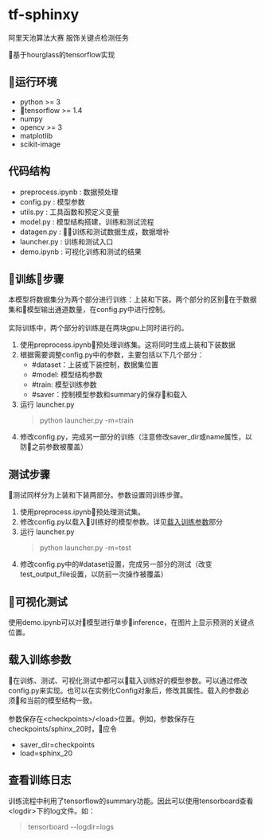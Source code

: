 # tf-sphinxy
阿里天池算法大赛 服饰关键点检测任务

基于hourglass的tensorflow实现

## 运行环境
* python >= 3
* tensorflow >= 1.4
* numpy
* opencv >= 3
* matplotlib
* scikit-image

## 代码结构
* preprocess.ipynb : 数据预处理
* config.py : 模型参数
* utils.py : 工具函数和预定义变量
* model.py : 模型结构搭建，训练和测试流程
* datagen.py : 训练和测试数据生成，数据增补
* launcher.py : 训练和测试入口
* demo.ipynb : 可视化训练和测试的结果
## 训练步骤
本模型将数据集分为两个部分进行训练：上装和下装。两个部分的区别在于数据集和模型输出通道数量，在config.py中进行控制。</br></br>
实际训练中，两个部分的训练是在两块gpu上同时进行的。
1. 使用preprocess.ipynb预处理训练集。这将同时生成上装和下装数据
2. 根据需要调整config.py中的参数，主要包括以下几个部分：
    * #dataset：上装或下装控制，数据集位置
    * #model: 模型结构参数
    * #train: 模型训练参数
    * #saver：控制模型参数和summary的保存和载入
3. 运行 launcher.py
    >python launcher.py -m=train
4. 修改config.py，完成另一部分的训练（注意修改saver_dir或name属性，以防之前参数被覆盖）

## 测试步骤
测试同样分为上装和下装两部分。参数设置同训练步骤。
1. 使用preprocess.ipynb预处理测试集。
2. 修改config.py以载入训练好的模型参数。详见[载入训练参数](#load)部分
2. 运行 launcher.py
    > python launcher.py -m=test
3. 修改config.py中的#dataset设置，完成另一部分的测试（改变test_output_file设置，以防前一次操作被覆盖）

## 可视化测试
使用demo.ipynb可以对模型进行单步inference，在图片上显示预测的关键点位置。
<span id="load"></span>
## 载入训练参数
在训练、测试、可视化测试中都可以载入训练好的模型参数。可以通过修改config.py来实现。也可以在实例化Config对象后，修改其属性。载入的参数必须和当前的模型结构一致。</br></br>
参数保存在\<checkpoints>/\<load>位置。例如，参数保存在checkpoints/sphinx_20时，应令
* saver_dir=checkpoints
* load=sphinx_20

## 查看训练日志
训练流程中利用了tensorflow的summary功能。因此可以使用tensorboard查看\<logdir>下的log文件。如：
> tensorboard --logdir=logs